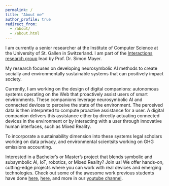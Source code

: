 ```yaml
---
permalink: /
title: "About me"
author_profile: true
redirect_from: 
  - /about/
  - /about.html
---
```



I am currently a senior researcher at the Institute of Computer Science at the University of St. Gallen in Switzerland. I am part of the [Interactions research group](https://ics.unisg.ch/chairs/simon-mayer-interaction-and-communication-based-systems/) lead by Prof. Dr. Simon Mayer.

My research focuses on developing neurosymbolic AI methods to create socially and environmentally sustainable systems that can positively impact society.

Currently, I am working on the design of digital companions: autonomous systems operating on the Web that proactively assist users of smart environments. These companions leverage neurosymbolic AI and connected devices to perceive the state of the environment. The perceived data is then interpreted to compute proactive assistance for a user. A digital companion delivers this assistance either by directly actuating connected devices in the environment or by interacting with a user through innovative human interfaces, such as Mixed Reality.

To incorporate a sustainability dimension into these systems legal scholars working on data privacy, and environmental scientsits working on GHG emissions accounting.

Interested in a Bachelor’s or Master’s project that blends symbolic and subsymbolic AI, IoT, robotics, or Mixed Reality?
Join us! We offer hands-on, cutting-edge projects where you can work with real devices and emerging technologies.
Check out some of the awesome work previous students have done [here](https://youtu.be/IN_wWSA0-iE?si=FMRNklX9pkNYFuF1), [here](https://youtu.be/O26Xq8kMT6c?si=TzbrF3nPAfZXr11f), and more in our [youtube channel](https://www.youtube.com/@interactionshsg2533/videos).


